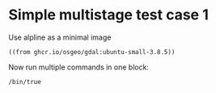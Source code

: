 # Simple multistage test case 1

Use alpline as a minimal image

```shark-build:image
((from ghcr.io/osgeo/gdal:ubuntu-small-3.8.5))
```

Now run multiple commands in one block:

```shark-run:image
/bin/true
```

